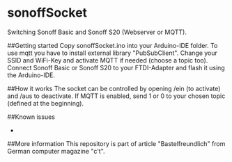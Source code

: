 # sonoffSocket
Switching Sonoff Basic and Sonoff S20 (Webserver or MQTT).

##Getting started
Copy sonoffSocket.ino into your Arduino-IDE folder. To use mqtt you have to install external library "PubSubClient". Change your SSID and WiFi-Key and activate MQTT if needed (choose a topic too).
Connect Sonoff Basic or Sonoff S20 to your FTDI-Adapter and flash it using the Arduino-IDE.

##How it works
The socket can be controlled by opening <ip of socket>/ein (to activate) and <ip of socket>/aus to deactivate. If MQTT is enabled, send 1 or 0 to your chosen topic (defined at the beginning).

##Known issues

-

##More information
This repository is part of article "Bastelfreundlich" from German computer magazine "c't". 